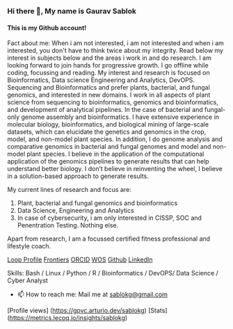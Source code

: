 ### Hi there 👋, My name is Gaurav Sablok
#### This is my Github account!

Fact about me: When i am not interested, i am not interested and when i am interested, you don't have to think twice about my integrity. Read below my interest in subjects below and the areas i work in and do research. I am looking forward to join hands for progressive growth. I go offline while coding, focussing and reading. My interest and research is focused on  Bioinformatics, Data science Engineering and Analytics, DevOPS. Sequencing and Bioinformatics and prefer plants, bacterial, and fungal genomics, and interested in new domains. I work in all aspects of plant science from sequencing to bioinformatics, genomics and bioinformatics, and development of analytical pipelines. In the case of bacterial and fungal-only genome assembly and bioinformatics. I have extensive experience in molecular biology, bioinformatics, and biological mining of large-scale datasets, which can elucidate the genetics and genomics in the crop, model, and non-model plant species. In addition, I do genome analysis and comparative genomics in bacterial and fungal genomes and model and non-model plant species. I believe in the application of the computational application of the genomics pipelines to generate results that can help understand better biology. I don’t believe in reinventing the wheel, I believe in a solution-based approach to generate results. 

My current lines of research and focus are: 
1. Plant, bacterial and fungal genomics and bioinformatics
2. Data Science, Engineering and Analytics 
3. In case of cybersecurity, i am only interested in CISSP, SOC and Penentration Testing. Nothing else. 

Apart from research, I am a focussed certified fitness professional and lifestyle coach. 


[Loop Profile](http://loop.frontiersin.org/people/33293/overview)
[Frontiers](http://loop.frontiersin.org/people/33293/overview)
[ORCID](https://orcid.org/my-orcid?orcid=0000-0002-4157-9405)
[WOS](https://www.webofscience.com/wos/author/record/C-5940-2014)
[Github](https://github.com/sablokg)
[LinkedIn](https://www.linkedin.com/in/gaurav-sablok-2811n/)


Skills: Bash / Linux / Python / R / Bioinformatics / DevOPS/ Data Science / Cyber Analyst

- 📫 How to reach me: Mail me at sablokg@gmail.com 

[GitHub stats]: https://github-readme-stats.vercel.app/api?username=sablokg&show_icons=true   

[Profile views] (https://gpvc.arturio.dev/sablokg)
[Stats] (https://metrics.lecoq.io/insights/sablokg)
